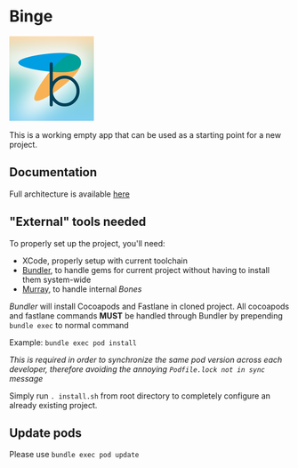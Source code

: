 # Binge
![img](Sources/App/Supporting%20Files/Assets.xcassets/AppIcon.appiconset/Icon-App-76x76@2x.png)

This is a working empty app that can be used as a starting point for a new project.

## Documentation

Full architecture is available [here](Documentation/doc.md)

## "External" tools needed

To properly set up the project, you'll need:

- XCode, properly setup with current toolchain
- [Bundler](https://bundler.io/), to handle gems for current project without having to install them system-wide
- [Murray](https://github.com/synesthesia-it/Murray), to handle internal *Bones*

*Bundler* will install Cocoapods and Fastlane in cloned project.
All cocoapods and fastlane commands **MUST** be handled through Bundler by prepending `bundle exec` to normal command

Example: 
`bundle exec pod install`

*This is required in order to synchronize the same pod version across each developer, therefore avoiding the annoying `Podfile.lock not in sync` message*

Simply run `. install.sh` from root directory to completely configure an already existing project.

## Update pods

Please use `bundle exec pod update`



